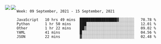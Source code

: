<a href="https://github.com/anuraghazra/github-readme-stats">
  <img align="left" src="https://github-readme-stats.vercel.app/api?username=Tanesan&count_private=true&show_icons=true" />
</a>
<a href="https://github.com/anuraghazra/github-readme-stats">
  <img align="left" src="https://github-readme-stats.vercel.app/api/top-langs/?username=Tanesan" />
</a>

<!--START_SECTION:waka-->
```text
Week: 09 September, 2021 - 15 September, 2021

JavaScript   10 hrs 49 mins  █████████████████▓░░░░░░░   70.78 % 
Python       1 hr 50 mins    ███░░░░░░░░░░░░░░░░░░░░░░   12.01 % 
Other        1 hr 22 mins    ██▒░░░░░░░░░░░░░░░░░░░░░░   09.02 % 
YAML         41 mins         █░░░░░░░░░░░░░░░░░░░░░░░░   04.56 % 
JSON         22 mins         ▓░░░░░░░░░░░░░░░░░░░░░░░░   02.48 % 
```
<!--END_SECTION:waka-->
